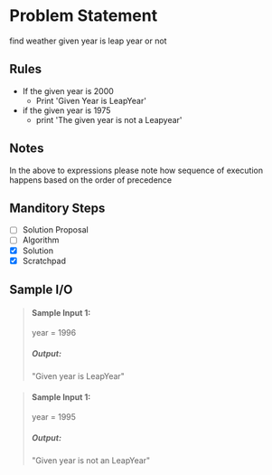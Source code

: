 # Problem Statement   
find weather given year is leap year or not

## Rules

* If the given year is 2000
    * Print 'Given Year is LeapYear'
* if the given year is 1975
    * print 'The given year is not a Leapyear'

## Notes

In the above to expressions please note how sequence of execution happens based on the order of precedence



## Manditory Steps

- [ ] Solution Proposal
- [ ] Algorithm
- [x] Solution
- [x] Scratchpad

## Sample I/O

> #### Sample Input 1:
> year = 1996          
>
> ##### Output:
> "Given year is LeapYear"     

> #### Sample Input 1:
> year = 1995          
>
> ##### Output:
> "Given year is not an LeapYear"

